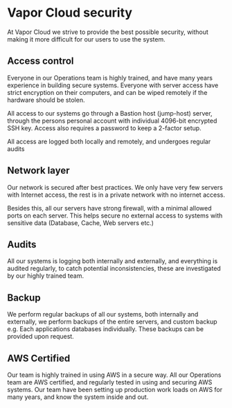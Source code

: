 # Vapor Cloud security

At Vapor Cloud we strive to provide the best possible security, without making it more difficult for our users to use the system.

## Access control

Everyone in our Operations team is highly trained, and have many years experience in building secure systems. Everyone with server access have strict encryption on their computers, and can be wiped remotely if the hardware should be stolen.

All access to our systems go through a Bastion host (jump-host) server, through the persons personal account with individual 4096-bit encrypted SSH key. Access also requires a password to keep a 2-factor setup.

All access are logged both locally and remotely, and undergoes regular audits

## Network layer

Our network is secured after best practices. We only have very few servers with Internet access, the rest is in a private network with no internet access.

Besides this, all our servers have strong firewall, with a minimal allowed ports on each server. This helps secure no external access to systems with sensitive data (Database, Cache, Web servers etc.)

## Audits

All our systems is logging both internally and externally, and everything is audited regularly, to catch potential inconsistencies, these are investigated by our highly trained team.

## Backup

We perform regular backups of all our systems, both internally and externally, we perform backups of the entire servers, and custom backup e.g. Each applications databases individually. These backups can be provided upon request.

## AWS Certified

Our team is highly trained in using AWS in a secure way. All our Operations team are AWS certified, and regularly tested in using and securing AWS systems. Our team have been setting up production work loads on AWS for many years, and know the system inside and out.
